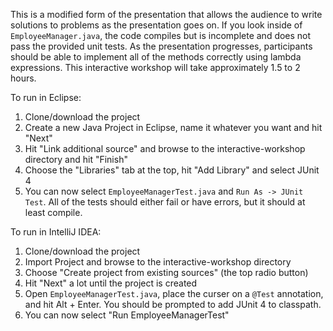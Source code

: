 This is a modified form of the presentation that allows the audience to write solutions to problems as the presentation goes on.  If you look inside of ```EmployeeManager.java```, the code compiles but is incomplete and does not pass the provided unit tests.  As the presentation progresses, participants should be able to implement all of the methods correctly using lambda expressions.  This interactive workshop will take approximately 1.5 to 2 hours.

To run in Eclipse:

1. Clone/download the project
2. Create a new Java Project in Eclipse, name it whatever you want and hit "Next"
3. Hit "Link additional source" and browse to the interactive-workshop directory and hit "Finish"
4. Choose the "Libraries" tab at the top, hit "Add Library" and select JUnit 4
5. You can now select ```EmployeeManagerTest.java``` and ```Run As -> JUnit Test```.  All of the tests should either fail or have errors, but it should at least compile.

To run in IntelliJ IDEA:

1. Clone/download the project
2. Import Project and browse to the interactive-workshop directory
3. Choose "Create project from existing sources" (the top radio button)
4. Hit "Next" a lot until the project is created
5. Open ```EmployeeManagerTest.java```, place the curser on a ```@Test``` annotation, and hit Alt + Enter.  You should be prompted to add JUnit 4 to classpath.
6. You can now select "Run EmployeeManagerTest"
